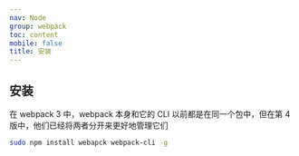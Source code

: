 ```yaml
---
nav: Node
group: webpack
toc: content
mobile: false
title: 安装
---
```


## 安装

在 webpack 3 中，webpack 本身和它的 CLI 以前都是在同一个包中，但在第 4 版中，他们已经将两者分开来更好地管理它们

```bash
sudo npm install webapck webpack-cli -g
```

